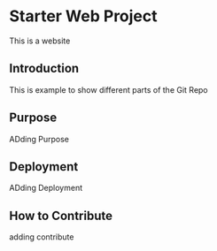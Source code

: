 # Starter Web Project

This is a website

## Introduction
 
This is example to show different parts of the Git Repo

## Purpose
  ADding Purpose

## Deployment

   ADding Deployment
## How to Contribute


adding contribute



